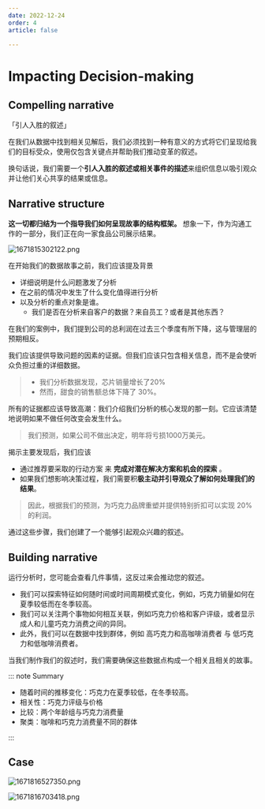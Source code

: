 ```yaml
---
date: 2022-12-24
order: 4
article: false

---
```


# Impacting Decision-making

## Compelling narrative

「引人入胜的叙述」

在我们从数据中找到相关见解后，我们必须找到一种有意义的方式将它们呈现给我们的目标受众，使用仅包含关键点并帮助我们推动变革的叙述。

换句话说，我们需要一个**引人入胜的叙述或相关事件的描述**来组织信息以吸引观众并让他们关心共享的结果或信息。

## Narrative structure

**这一切都归结为一个指导我们如何呈现故事的结构框架。** 想象一下，作为沟通工作的一部分，我们正在向一家食品公司展示结果。

![1671815302122.png](https://pic.hanjiaming.com.cn/2022/12/24/a4c3651dabde8.png)

在开始我们的数据故事之前，我们应该提及背景

- 详细说明是什么问题激发了分析
- 在之前的情况中发生了什么变化值得进行分析
- 以及分析的重点对象是谁。
  - 我们是否在分析来自客户的数据？来自员工？或者是其他东西？

在我们的案例中，我们提到公司的总利润在过去三个季度有所下降，这与管理层的预期相反。

我们应该提供导致问题的因素的证据。但我们应该只包含相关信息，而不是会使听众负担过重的详细数据。

> - 我们分析数据发现，芯片销量增长了20%
> - 然而，甜食的销售额总体下降了 30%。

所有的证据都应该导致高潮：我们介绍我们分析的核心发现的那一刻。它应该清楚地说明如果不做任何改变会发生什么。

>  我们预测，如果公司不做出决定，明年将亏损1000万美元。

揭示主要发现后，我们应该

- 通过推荐要采取的行动方案 来 **完成对潜在解决方案和机会的探索** 。
- 如果我们想影响决策过程，我们需要积**极主动并引导观众了解如何处理我们的结果**。

> 因此，根据我们的预测，为巧克力品牌重塑并提供特别折扣可以实现 20% 的利润。

通过这些步骤，我们创建了一个能够引起观众兴趣的叙述。

## Building narrative

运行分析时，您可能会查看几件事情，这反过来会推动您的叙述。

- 我们可以探索特征如何随时间或时间周期模式变化，例如，巧克力销量如何在夏季较低而在冬季较高。
- 我们可以关注两个事物如何相互关联，例如巧克力价格和客户评级，或者显示成人和儿童巧克力消费之间的异同。
- 此外，我们可以在数据中找到群体，例如 高巧克力和高咖啡消费者 与 低巧克力和低咖啡消费者。

当我们制作我们的叙述时，我们需要确保这些数据点构成一个相关且相关的故事。

::: note Summary

- 随着时间的推移变化：巧克力在夏季较低，在冬季较高。
- 相关性：巧克力评级与价格
- 比较：两个年龄组与巧克力消费量
- 聚类：咖啡和巧克力消费量不同的群体

:::

## Case

![1671816527350.png](https://pic.hanjiaming.com.cn/2022/12/24/1cceb7e8d33e9.png)

![1671816703418.png](https://pic.hanjiaming.com.cn/2022/12/24/44f0eba09d333.png)

